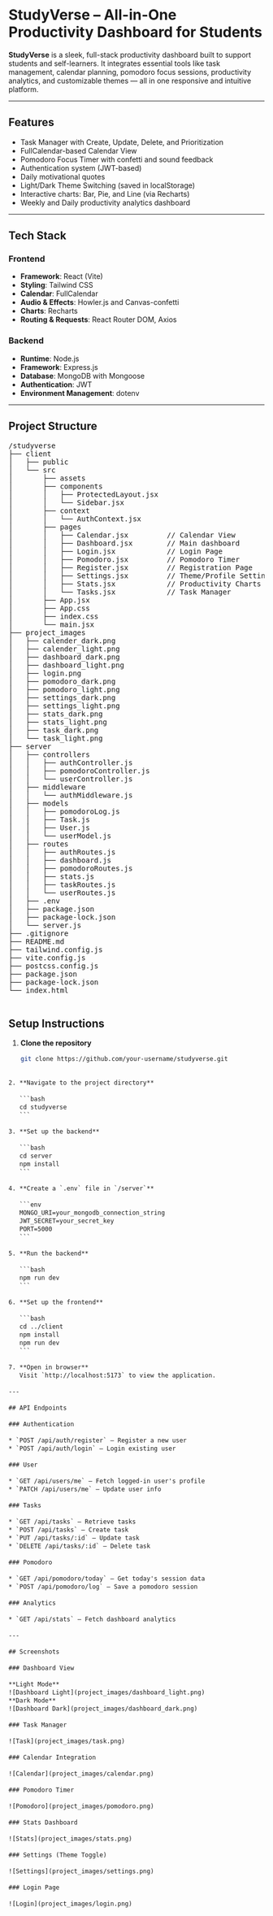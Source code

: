 # StudyVerse – All-in-One Productivity Dashboard for Students

**StudyVerse** is a sleek, full-stack productivity dashboard built to support students and self-learners. It integrates essential tools like task management, calendar planning, pomodoro focus sessions, productivity analytics, and customizable themes — all in one responsive and intuitive platform.

---

## Features

- Task Manager with Create, Update, Delete, and Prioritization
- FullCalendar-based Calendar View
- Pomodoro Focus Timer with confetti and sound feedback
- Authentication system (JWT-based)
- Daily motivational quotes
- Light/Dark Theme Switching (saved in localStorage)
- Interactive charts: Bar, Pie, and Line (via Recharts)
- Weekly and Daily productivity analytics dashboard

---

## Tech Stack

### Frontend

- **Framework**: React (Vite)
- **Styling**: Tailwind CSS
- **Calendar**: FullCalendar
- **Audio & Effects**: Howler.js and Canvas-confetti
- **Charts**: Recharts
- **Routing & Requests**: React Router DOM, Axios

### Backend

- **Runtime**: Node.js
- **Framework**: Express.js
- **Database**: MongoDB with Mongoose
- **Authentication**: JWT
- **Environment Management**: dotenv

---

## Project Structure

<pre>
/studyverse
├── client
│   ├── public
│   └── src
│       ├── assets
│       ├── components
│       │   ├── ProtectedLayout.jsx
│       │   └── Sidebar.jsx
│       ├── context
│       │   └── AuthContext.jsx
│       ├── pages
│       │   ├── Calendar.jsx         // Calendar View
│       │   ├── Dashboard.jsx        // Main dashboard
│       │   ├── Login.jsx            // Login Page
│       │   ├── Pomodoro.jsx         // Pomodoro Timer
│       │   ├── Register.jsx         // Registration Page
│       │   ├── Settings.jsx         // Theme/Profile Settings
│       │   ├── Stats.jsx            // Productivity Charts
│       │   └── Tasks.jsx            // Task Manager
│       ├── App.jsx
│       ├── App.css
│       ├── index.css
│       └── main.jsx
├── project_images
│   ├── calender_dark.png
│   ├── calender_light.png
│   ├── dashboard_dark.png
│   ├── dashboard_light.png
│   ├── login.png
│   ├── pomodoro_dark.png
│   ├── pomodoro_light.png
│   ├── settings_dark.png
│   ├── settings_light.png
│   ├── stats_dark.png
│   ├── stats_light.png
│   ├── task_dark.png
│   └── task_light.png
├── server
│   ├── controllers
│   │   ├── authController.js
│   │   ├── pomodoroController.js
│   │   └── userController.js
│   ├── middleware
│   │   └── authMiddleware.js
│   ├── models
│   │   ├── pomodoroLog.js
│   │   ├── Task.js
│   │   ├── User.js
│   │   └── userModel.js
│   ├── routes
│   │   ├── authRoutes.js
│   │   ├── dashboard.js
│   │   ├── pomodoroRoutes.js
│   │   ├── stats.js
│   │   ├── taskRoutes.js
│   │   └── userRoutes.js
│   ├── .env
│   ├── package.json
│   ├── package-lock.json
│   └── server.js
├── .gitignore
├── README.md
├── tailwind.config.js
├── vite.config.js
├── postcss.config.js
├── package.json
├── package-lock.json
└── index.html

</pre>

## Setup Instructions

1. **Clone the repository**
   ```bash
   git clone https://github.com/your-username/studyverse.git
````

2. **Navigate to the project directory**

   ```bash
   cd studyverse
   ```

3. **Set up the backend**

   ```bash
   cd server
   npm install
   ```

4. **Create a `.env` file in `/server`**

   ```env
   MONGO_URI=your_mongodb_connection_string
   JWT_SECRET=your_secret_key
   PORT=5000
   ```

5. **Run the backend**

   ```bash
   npm run dev
   ```

6. **Set up the frontend**

   ```bash
   cd ../client
   npm install
   npm run dev
   ```

7. **Open in browser**
   Visit `http://localhost:5173` to view the application.

---

## API Endpoints

### Authentication

* `POST /api/auth/register` – Register a new user
* `POST /api/auth/login` – Login existing user

### User

* `GET /api/users/me` – Fetch logged-in user's profile
* `PATCH /api/users/me` – Update user info

### Tasks

* `GET /api/tasks` – Retrieve tasks
* `POST /api/tasks` – Create task
* `PUT /api/tasks/:id` – Update task
* `DELETE /api/tasks/:id` – Delete task

### Pomodoro

* `GET /api/pomodoro/today` – Get today's session data
* `POST /api/pomodoro/log` – Save a pomodoro session

### Analytics

* `GET /api/stats` – Fetch dashboard analytics

---

## Screenshots

### Dashboard View

**Light Mode**
![Dashboard Light](project_images/dashboard_light.png)
**Dark Mode**
![Dashboard Dark](project_images/dashboard_dark.png)

### Task Manager

![Task](project_images/task.png)

### Calendar Integration

![Calendar](project_images/calendar.png)

### Pomodoro Timer

![Pomodoro](project_images/pomodoro.png)

### Stats Dashboard

![Stats](project_images/stats.png)

### Settings (Theme Toggle)

![Settings](project_images/settings.png)

### Login Page

![Login](project_images/login.png)




